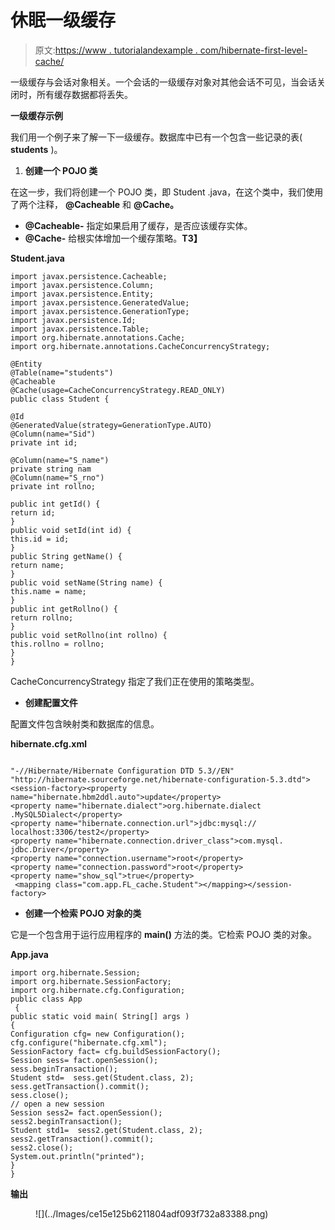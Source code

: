 # 休眠一级缓存

> 原文:[https://www . tutorialandexample . com/hibernate-first-level-cache/](https://www.tutorialandexample.com/hibernate-first-level-cache/)

一级缓存与会话对象相关。一个会话的一级缓存对象对其他会话不可见，当会话关闭时，所有缓存数据都将丢失。

**一级缓存示例**

我们用一个例子来了解一下一级缓存。数据库中已有一个包含一些记录的表( **students** )。

1.  **创建一个 POJO 类**

在这一步，我们将创建一个 POJO 类，即 Student .java，在这个类中，我们使用了两个注释， **@Cacheable** 和 **@Cache。**

*   **@Cacheable-** 指定如果启用了缓存，是否应该缓存实体。
*   **@Cache-** 给根实体增加一个缓存策略。**T3】**

**Student.java**

```
import javax.persistence.Cacheable;
import javax.persistence.Column;
import javax.persistence.Entity;
import javax.persistence.GeneratedValue;
import javax.persistence.GenerationType;
import javax.persistence.Id;
import javax.persistence.Table;
import org.hibernate.annotations.Cache;
import org.hibernate.annotations.CacheConcurrencyStrategy;

@Entity
@Table(name="students")
@Cacheable
@Cache(usage=CacheConcurrencyStrategy.READ_ONLY)
public class Student {

@Id
@GeneratedValue(strategy=GenerationType.AUTO)
@Column(name="Sid")
private int id;

@Column(name="S_name")
private string nam
@Column(name="S_rno")
private int rollno;

public int getId() {
return id;
}
public void setId(int id) {
this.id = id;
}
public String getName() {
return name;
}
public void setName(String name) {
this.name = name;
}
public int getRollno() {
return rollno;
}
public void setRollno(int rollno) {
this.rollno = rollno;
}
} 
```

CacheConcurrencyStrategy 指定了我们正在使用的策略类型。

*   **创建配置文件**

配置文件包含映射类和数据库的信息。

**hibernate.cfg.xml**

```

"-//Hibernate/Hibernate Configuration DTD 5.3//EN"  
"http://hibernate.sourceforge.net/hibernate-configuration-5.3.dtd">  
<session-factory><property name="hibernate.hbm2ddl.auto">update</property>  
<property name="hibernate.dialect">org.hibernate.dialect
.MySQL5Dialect</property>
<property name="hibernate.connection.url">jdbc:mysql://
localhost:3306/test2</property>
<property name="hibernate.connection.driver_class">com.mysql.
jdbc.Driver</property>
<property name="connection.username">root</property>  
<property name="connection.password">root</property>   
<property name="show_sql">true</property>
 <mapping class="com.app.FL_cache.Student"></mapping></session-factory>    
```

*   **创建一个检索 POJO 对象的类**

它是一个包含用于运行应用程序的 **main()** 方法的类。它检索 POJO 类的对象。

**App.java**

```
import org.hibernate.Session;
import org.hibernate.SessionFactory;
import org.hibernate.cfg.Configuration;
public class App 
 {
public static void main( String[] args )
{   
Configuration cfg= new Configuration();
cfg.configure("hibernate.cfg.xml");
SessionFactory fact= cfg.buildSessionFactory();
Session sess= fact.openSession();
sess.beginTransaction();
Student std=  sess.get(Student.class, 2);
sess.getTransaction().commit();
sess.close();
// open a new session
Session sess2= fact.openSession();
sess2.beginTransaction();
Student std1=  sess2.get(Student.class, 2);
sess2.getTransaction().commit();
sess2.close();
System.out.println("printed");
}
} 
```

**输出**

<figure class="aligncenter">![](../Images/ce15e125b6211804adf093f732a83388.png)</figure>